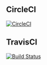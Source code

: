 ## CircleCI
[![CircleCI](https://circleci.com/gh/otormaigh/X.CircleCI.svg?style=svg)](https://circleci.com/gh/otormaigh/X.CircleCI)

## TravisCI
[![Build Status](https://travis-ci.org/otormaigh/X.CircleCI.svg?branch=master)](https://travis-ci.org/otormaigh/X.CircleCI)